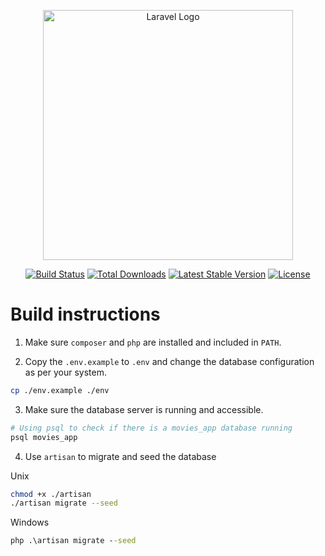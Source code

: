 <p align="center"><a href="https://laravel.com" target="_blank"><img src="https://raw.githubusercontent.com/laravel/art/master/logo-lockup/5%20SVG/2%20CMYK/1%20Full%20Color/laravel-logolockup-cmyk-red.svg" width="400" alt="Laravel Logo"></a></p>

<p align="center">
<a href="https://github.com/laravel/framework/actions"><img src="https://github.com/laravel/framework/workflows/tests/badge.svg" alt="Build Status"></a>
<a href="https://packagist.org/packages/laravel/framework"><img src="https://img.shields.io/packagist/dt/laravel/framework" alt="Total Downloads"></a>
<a href="https://packagist.org/packages/laravel/framework"><img src="https://img.shields.io/packagist/v/laravel/framework" alt="Latest Stable Version"></a>
<a href="https://packagist.org/packages/laravel/framework"><img src="https://img.shields.io/packagist/l/laravel/framework" alt="License"></a>
</p>

# Build instructions

1. Make sure `composer` and `php` are installed and included in `PATH`.

2. Copy the `.env.example` to `.env` and change the database configuration as per your system.

```bash
cp ./env.example ./env
```

3. Make sure the database server is running and accessible.

```bash
# Using psql to check if there is a movies_app database running
psql movies_app
```

4. Use `artisan` to migrate and seed the database

Unix
```bash
chmod +x ./artisan
./artisan migrate --seed
```

Windows
```cmd
php .\artisan migrate --seed
```
